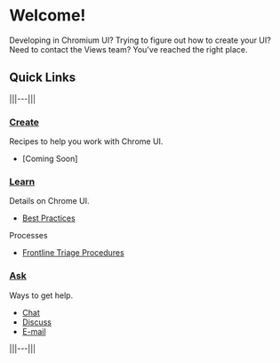 # Welcome!
Developing in Chromium UI? Trying to figure out how to create your UI? Need to
contact the Views team? You've reached the right place.

## Quick Links
|||---|||

### **[Create](/docs/ui/create/index.md)**

Recipes to help you work with Chrome UI.

* [Coming Soon]

### **[Learn](/docs/ui/learn/index.md)**

Details on Chrome UI.

* [Best Practices](/docs/ui/learn/index.md#best-practices)

Processes

* [Frontline Triage Procedures](frontline_triage.md)

### **[Ask](/docs/ui/ask/index.md)**

Ways to get help.

* [Chat](/docs/ui/ask/index.md#chat)
* [Discuss](/docs/ui/ask/index.md#discuss)
* [E-mail](/docs/ui/ask/index.md#e_mail)

|||---|||
